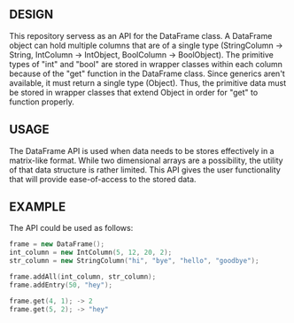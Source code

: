 ## DESIGN

This repository servess as an API for the DataFrame class. A DataFrame object can hold multiple columns that are of a single type (StringColumn -> String, IntColumn -> IntObject, BoolColumn -> BoolObject). The primitive types of "int" and "bool" are stored in wrapper classes within each column because of the "get" function in the DataFrame class. Since generics aren't available, it must return a single type (Object). Thus, the primitive data must be stored in wrapper classes that extend Object in order for "get" to function properly.


## USAGE

The DataFrame API is used when data needs to be stores effectively in a matrix-like format. While two dimensional arrays are a possibility, the utility of that data structure is rather limited. This API gives the user functionality that will provide ease-of-access to the stored data.


## EXAMPLE

The API could be used as follows:

```C++
frame = new DataFrame();
int_column = new IntColumn(5, 12, 20, 2);
str_column = new StringColumn("hi", "bye", "hello", "goodbye");

frame.addAll(int_column, str_column);
frame.addEntry(50, "hey");

frame.get(4, 1); -> 2
frame.get(5, 2); -> "hey"
```

